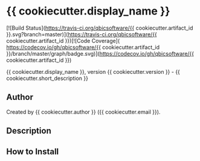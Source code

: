 # {{ cookiecutter.display_name }}

[![Build Status](https://travis-ci.org/qbicsoftware/{{ cookiecutter.artifact_id }}.svg?branch=master)](https://travis-ci.org/qbicsoftware/{{ cookiecutter.artifact_id }})[![Code Coverage]( https://codecov.io/gh/qbicsoftware/{{ cookiecutter.artifact_id }}/branch/master/graph/badge.svg)](https://codecov.io/gh/qbicsoftware/{{ cookiecutter.artifact_id }})

{{ cookiecutter.display_name }}, version {{ cookiecutter.version }} - {{ cookiecutter.short_description }}

## Author

Created by {{ cookiecutter.author }} ({{ cookiecutter.email }}).

## Description

## How to Install
